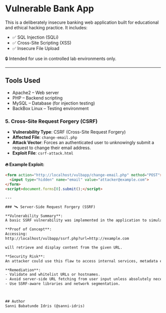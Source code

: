 # Vulnerable Bank App

This is a deliberately insecure banking web application built for educational and ethical hacking practice. It includes:

- ✅ SQL Injection (SQLi)
- ✅ Cross-Site Scripting (XSS)
- ✅ Insecure File Upload

🔒 Intended for use in controlled lab environments only.

---

## Tools Used
- Apache2 – Web server
- PHP – Backend scripting
- MySQL – Database (for injection testing)
- BackBox Linux – Testing environment

### 5. Cross-Site Request Forgery (CSRF)

- **Vulnerability Type**: CSRF (Cross-Site Request Forgery)
- **Affected File**: `change-email.php`
- **Attack Vector**: Forces an authenticated user to unknowingly submit a request to change their email address.
- **Exploit File**: `csrf-attack.html`

#### 🔥 Example Exploit:
```html
<form action="http://localhost/vulbapp/change-email.php" method="POST">
  <input type="hidden" name="email" value="attacker@example.com">
</form>
<script>document.forms[0].submit();</script>

---

### 🛰️ Server-Side Request Forgery (SSRF)

**Vulnerability Summary**:  
A basic SSRF vulnerability was implemented in the application to simulate insecure server-side fetching of external resources. The `ssrf.php` page accepts a URL as input without validation and passes it directly to `file_get_contents()`, allowing crafted requests to internal or external systems.

**Proof of Concept**:  
Accessing:
http://localhost/vulbapp/ssrf.php?url=http://example.com

will retrieve and display content from the given URL.

**Security Risk**:  
An attacker could use this flaw to access internal services, metadata endpoints (e.g., AWS `169.254.169.254`), or scan internal networks.

**Remediation**:  
- Validate and whitelist URLs or hostnames.
- Avoid server-side URL fetching from user input unless absolutely necessary.
- Use SSRF-aware libraries and network segmentation.



## Author
Sanni Babatunde Idris (@sanni-idris)
